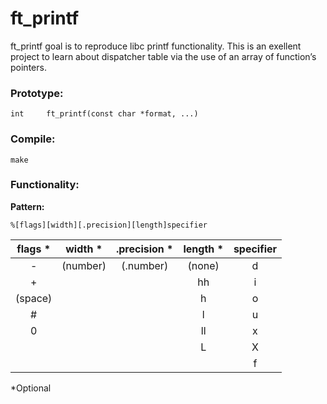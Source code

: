 # ft_printf
ft_printf goal is to reproduce libc printf functionality. This is an exellent project to learn about dispatcher table via the use  of an array of function’s pointers.

### Prototype:
```
int		ft_printf(const char *format, ...)
```

### Compile:
```
make
```

### Functionality:

**Pattern:**

```
%[flags][width][.precision][length]specifier
```

| flags * |  width * | .precision * | length * | specifier |
|:-------:|:--------:|:------------:|:--------:|:---------:|
|    -    | (number) |   (.number)  |  (none)  |     d     |
|    +    |          |              |    hh    |     i     |
| (space) |          |              |     h    |     o     |
|    #    |          |              |     l    |     u     |
|    0    |          |              |    ll    |     x     |
|         |          |              |     L    |     X     |
|         |          |              |          |     f     |

*Optional


























